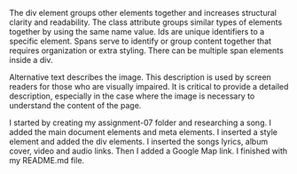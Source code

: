 The div element groups other elements together and increases structural clarity and readability. The class attribute groups similar types of elements together by using the same name value. Ids are unique identifiers to a specific element. Spans serve to identify or group content together that requires organization or extra styling. There can be multiple span elements inside a div.

Alternative text describes the image. This description is used by screen readers for those who are visually impaired. It is critical to provide a detailed description, especially in the case where the image is necessary to understand the content of the page.

I started by creating my assignment-07 folder and researching a song. I added the main document elements and meta elements. I inserted a style element and added the div elements. I inserted the songs lyrics, album cover, video and audio links. Then I added a Google Map link. I finished with my README.md file.
